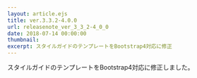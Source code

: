 ```yaml
---
layout: article.ejs
title: ver.3.3.2-4.0.0
url: releasenote_ver_3_3_2-4_0_0
date: 2018-07-14 00:00:00
thumbnail: 
excerpt: スタイルガイドのテンプレートをBootstrap4対応に修正
---
```


スタイルガイドのテンプレートをBootstrap4対応に修正しました。
